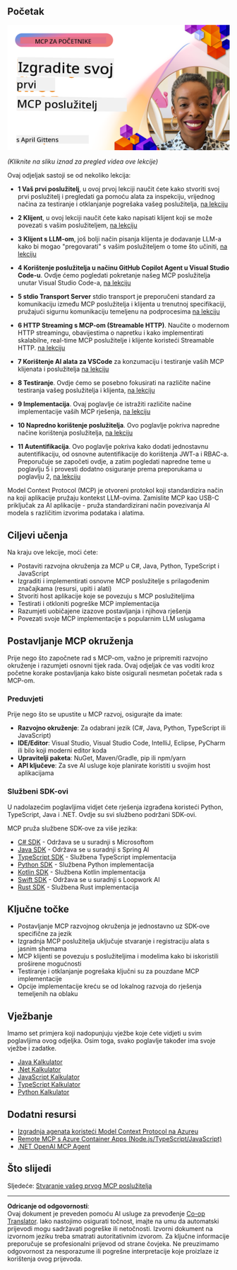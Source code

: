 <!--
CO_OP_TRANSLATOR_METADATA:
{
  "original_hash": "f400d87053221363769113c24f117248",
  "translation_date": "2025-10-07T00:12:26+00:00",
  "source_file": "03-GettingStarted/README.md",
  "language_code": "hr"
}
-->
## Početak  

[![Izgradite svoj prvi MCP poslužitelj](../../../translated_images/04.0ea920069efd979a0b2dad51e72c1df7ead9c57b3305796068a6cee1f0dd6674.hr.png)](https://youtu.be/sNDZO9N4m9Y)

_(Kliknite na sliku iznad za pregled videa ove lekcije)_

Ovaj odjeljak sastoji se od nekoliko lekcija:

- **1 Vaš prvi poslužitelj**, u ovoj prvoj lekciji naučit ćete kako stvoriti svoj prvi poslužitelj i pregledati ga pomoću alata za inspekciju, vrijednog načina za testiranje i otklanjanje pogrešaka vašeg poslužitelja, [na lekciju](01-first-server/README.md)

- **2 Klijent**, u ovoj lekciji naučit ćete kako napisati klijent koji se može povezati s vašim poslužiteljem, [na lekciju](02-client/README.md)

- **3 Klijent s LLM-om**, još bolji način pisanja klijenta je dodavanje LLM-a kako bi mogao "pregovarati" s vašim poslužiteljem o tome što učiniti, [na lekciju](03-llm-client/README.md)

- **4 Korištenje poslužitelja u načinu GitHub Copilot Agent u Visual Studio Code-u**. Ovdje ćemo pogledati pokretanje našeg MCP poslužitelja unutar Visual Studio Code-a, [na lekciju](04-vscode/README.md)

- **5 stdio Transport Server** stdio transport je preporučeni standard za komunikaciju između MCP poslužitelja i klijenta u trenutnoj specifikaciji, pružajući sigurnu komunikaciju temeljenu na podprocesima [na lekciju](05-stdio-server/README.md)

- **6 HTTP Streaming s MCP-om (Streamable HTTP)**. Naučite o modernom HTTP streamingu, obavijestima o napretku i kako implementirati skalabilne, real-time MCP poslužitelje i klijente koristeći Streamable HTTP. [na lekciju](06-http-streaming/README.md)

- **7 Korištenje AI alata za VSCode** za konzumaciju i testiranje vaših MCP klijenata i poslužitelja [na lekciju](07-aitk/README.md)

- **8 Testiranje**. Ovdje ćemo se posebno fokusirati na različite načine testiranja vašeg poslužitelja i klijenta, [na lekciju](08-testing/README.md)

- **9 Implementacija**. Ovaj poglavlje će istražiti različite načine implementacije vaših MCP rješenja, [na lekciju](09-deployment/README.md)

- **10 Napredno korištenje poslužitelja**. Ovo poglavlje pokriva napredne načine korištenja poslužitelja, [na lekciju](./10-advanced/README.md)

- **11 Autentifikacija**. Ovo poglavlje pokriva kako dodati jednostavnu autentifikaciju, od osnovne autentifikacije do korištenja JWT-a i RBAC-a. Preporučuje se započeti ovdje, a zatim pogledati napredne teme u poglavlju 5 i provesti dodatno osiguranje prema preporukama u poglavlju 2, [na lekciju](./11-simple-auth/README.md)

Model Context Protocol (MCP) je otvoreni protokol koji standardizira način na koji aplikacije pružaju kontekst LLM-ovima. Zamislite MCP kao USB-C priključak za AI aplikacije - pruža standardizirani način povezivanja AI modela s različitim izvorima podataka i alatima.

## Ciljevi učenja

Na kraju ove lekcije, moći ćete:

- Postaviti razvojna okruženja za MCP u C#, Java, Python, TypeScript i JavaScript
- Izgraditi i implementirati osnovne MCP poslužitelje s prilagođenim značajkama (resursi, upiti i alati)
- Stvoriti host aplikacije koje se povezuju s MCP poslužiteljima
- Testirati i otkloniti pogreške MCP implementacija
- Razumjeti uobičajene izazove postavljanja i njihova rješenja
- Povezati svoje MCP implementacije s popularnim LLM uslugama

## Postavljanje MCP okruženja

Prije nego što započnete rad s MCP-om, važno je pripremiti razvojno okruženje i razumjeti osnovni tijek rada. Ovaj odjeljak će vas voditi kroz početne korake postavljanja kako biste osigurali nesmetan početak rada s MCP-om.

### Preduvjeti

Prije nego što se upustite u MCP razvoj, osigurajte da imate:

- **Razvojno okruženje**: Za odabrani jezik (C#, Java, Python, TypeScript ili JavaScript)
- **IDE/Editor**: Visual Studio, Visual Studio Code, IntelliJ, Eclipse, PyCharm ili bilo koji moderni editor koda
- **Upravitelji paketa**: NuGet, Maven/Gradle, pip ili npm/yarn
- **API ključeve**: Za sve AI usluge koje planirate koristiti u svojim host aplikacijama

### Službeni SDK-ovi

U nadolazećim poglavljima vidjet ćete rješenja izgrađena koristeći Python, TypeScript, Java i .NET. Ovdje su svi službeno podržani SDK-ovi.

MCP pruža službene SDK-ove za više jezika:
- [C# SDK](https://github.com/modelcontextprotocol/csharp-sdk) - Održava se u suradnji s Microsoftom
- [Java SDK](https://github.com/modelcontextprotocol/java-sdk) - Održava se u suradnji s Spring AI
- [TypeScript SDK](https://github.com/modelcontextprotocol/typescript-sdk) - Službena TypeScript implementacija
- [Python SDK](https://github.com/modelcontextprotocol/python-sdk) - Službena Python implementacija
- [Kotlin SDK](https://github.com/modelcontextprotocol/kotlin-sdk) - Službena Kotlin implementacija
- [Swift SDK](https://github.com/modelcontextprotocol/swift-sdk) - Održava se u suradnji s Loopwork AI
- [Rust SDK](https://github.com/modelcontextprotocol/rust-sdk) - Službena Rust implementacija

## Ključne točke

- Postavljanje MCP razvojnog okruženja je jednostavno uz SDK-ove specifične za jezik
- Izgradnja MCP poslužitelja uključuje stvaranje i registraciju alata s jasnim shemama
- MCP klijenti se povezuju s poslužiteljima i modelima kako bi iskoristili proširene mogućnosti
- Testiranje i otklanjanje pogrešaka ključni su za pouzdane MCP implementacije
- Opcije implementacije kreću se od lokalnog razvoja do rješenja temeljenih na oblaku

## Vježbanje

Imamo set primjera koji nadopunjuju vježbe koje ćete vidjeti u svim poglavljima ovog odjeljka. Osim toga, svako poglavlje također ima svoje vježbe i zadatke.

- [Java Kalkulator](./samples/java/calculator/README.md)
- [.Net Kalkulator](../../../03-GettingStarted/samples/csharp)
- [JavaScript Kalkulator](./samples/javascript/README.md)
- [TypeScript Kalkulator](./samples/typescript/README.md)
- [Python Kalkulator](../../../03-GettingStarted/samples/python)

## Dodatni resursi

- [Izgradnja agenata koristeći Model Context Protocol na Azureu](https://learn.microsoft.com/azure/developer/ai/intro-agents-mcp)
- [Remote MCP s Azure Container Apps (Node.js/TypeScript/JavaScript)](https://learn.microsoft.com/samples/azure-samples/mcp-container-ts/mcp-container-ts/)
- [.NET OpenAI MCP Agent](https://learn.microsoft.com/samples/azure-samples/openai-mcp-agent-dotnet/openai-mcp-agent-dotnet/)

## Što slijedi

Sljedeće: [Stvaranje vašeg prvog MCP poslužitelja](01-first-server/README.md)

---

**Odricanje od odgovornosti**:  
Ovaj dokument je preveden pomoću AI usluge za prevođenje [Co-op Translator](https://github.com/Azure/co-op-translator). Iako nastojimo osigurati točnost, imajte na umu da automatski prijevodi mogu sadržavati pogreške ili netočnosti. Izvorni dokument na izvornom jeziku treba smatrati autoritativnim izvorom. Za ključne informacije preporučuje se profesionalni prijevod od strane čovjeka. Ne preuzimamo odgovornost za nesporazume ili pogrešne interpretacije koje proizlaze iz korištenja ovog prijevoda.